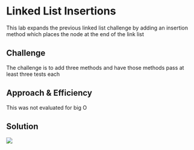 # Linked List Insertions

This lab expands the previous linked list challenge by adding an insertion method which places the node at the end of the link list

## Challenge
The challenge is to add three methods and have those methods pass at least three tests each

## Approach & Efficiency
This was not evaluated for big O

## Solution
![](../../data_structures_and_algorithms/assets/ll_insertions.jpg")
